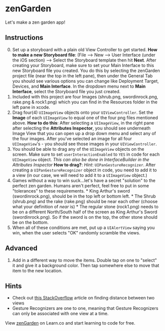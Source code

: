 

# zenGarden

Let's make a zen garden app! 

## Instructions

  0. Set up a storyboard with a plain old View Controller to get started. **How to make a new Storyboard file**: (File --> New --> User Interface (under the iOS section) --> Select the Storyboard template then hit **Next**. After creating your Storyboard, make sure to set your Main Interface to this new Storyboard file you created. You do this by selecting the zenGarden project file (near the top in the left pane), then under the General Tab you should see various options you can change like Deployment Target, Devices, and **Main Interface**. In the dropdown menu next to **Main Interface**, select the Storyboard file you just created.
  1. Included with this project are four Images (shrub.png, swordinrock.png, rake.png & rock1.png) which you can find in the Resources folder in the left pane in xcode. 
  2. Drag four(4) `UIImageView` objects onto your `UIViewController`. Set the **Image** of each `UIImageView` to equal one of the four png files mentioned above. **How to do this**: After selecting a `UIImageView`, in the right pane after selecting the **Attributes Inspector**, you should see underneath Image View that you can open up a drop down menu and select any of the four images. After you've selected an image for all four `UIImageView`'s - you should see those images in your `UIViewController`. 
  3. You should be able to drag any of the `UIImageView` objects on the screen. Make sure to set `userInteractionEnabled` to `YES` in code for each `UIImageView` object. *This can also be done in InterfaceBuilder in the Attributes Inspector* **How to drag?**: *Hint*: `UIPanGestureRecognizer`. After creating a `UIPanGestureRecognizer` object in code, you need to add it to a view (in our case, we will need to add it to a `UIImageView` object.)
  4. Games without a way to win suck...let's have a secret "solution" to the perfect zen garden. Humans aren't perfect, feel free to put in some "tolerances" to these requirements.
    * King Arthur's sword (swordinrock.png), should be in the top left or bottom left.
    * The Shrub (shrub.png) and the rake (rake.png) should be near each other (choose what your definition of *near* is)
    * The regular stone (rock1.png) needs to be on a different North/South half of the screen as King Arthur's Sword (swordinrock.png). So if the sword is on the top, the other stone should be on the bottom.
  5. When all of these conditions are met, put up a `UIAlertView` saying you win, when the user selects "OK" randomly scramble the views.

## Advanced

  1. Add in a different way to move the items. Double tap on one to "select" it and give it a background color. Then tap somewhere else to move that item to the new location.
  
## Hints

  * Check out [this StackOverflow](http://stackoverflow.com/questions/19530283/how-do-i-detect-how-close-uiview-view-is-to-the-other-uiview) article on finding distance between two views
  * Gesture Recognizers are one to one, meaning that Gesture Recognizers can only be associated with one view at a time.

<p data-visibility='hidden'>View <a href='https://learn.co/lessons/zenGarden' title='zenGarden'>zenGarden</a> on Learn.co and start learning to code for free.</p>

